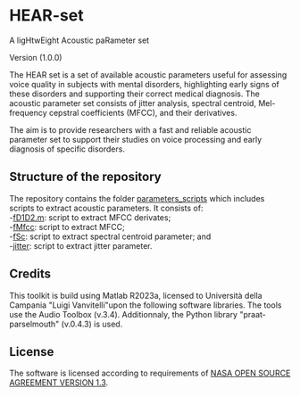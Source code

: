 # HEAR-set
A ligHtwEight Acoustic paRameter set 

Version (1.0.0)

The HEAR set is a set of available acoustic parameters useful for assessing voice quality in subjects with mental disorders, highlighting early signs of these disorders and supporting their correct medical diagnosis. The acoustic parameter set consists of jitter analysis, spectral centroid, Mel-frequency cepstral coefficients (MFCC), and their derivatives. 

The aim is to provide researchers with a fast and reliable acoustic parameter set to support their studies on voice processing and early diagnosis of specific disorders.


## Structure of the repository

The repository contains the folder [parameters_scripts](https://github.com/LauraVerde/HEAR-set/tree/main/parameters_scripts) which includes scripts to extract acoustic parameters. It consists of:\
-[fD1D2.m](https://github.com/LauraVerde/HEAR-set/blob/main/parameters_scripts/fD1D2.m): script to extract MFCC derivates;\
-[fMfcc](https://github.com/LauraVerde/HEAR-set/blob/main/parameters_scripts/fMfcc.m): script to extract MFCC;\
-[fSc](https://github.com/LauraVerde/HEAR-set/blob/main/parameters_scripts/fSc.m): script to extract spectral centroid parameter; and\
-[jitter](https://github.com/LauraVerde/HEAR-set/blob/main/parameters_scripts/jitter.py): script to extract jitter parameter.



## Credits

This toolkit is build using Matlab R2023a, licensed to Università della Campania "Luigi Vanvitelli"upon the following software libraries. The tools use the Audio Toolbox (v.3.4).
Additionnaly, the Python library "praat-parselmouth" (v.0.4.3) is used.


## License

The software is licensed according to requirements of [NASA OPEN SOURCE AGREEMENT VERSION 1.3](https://javapathfinder.sourceforge.net/NOSA-1.3-JPF.txt).
